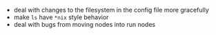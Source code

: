 * deal with changes to the filesystem in the config file more gracefully
* make `ls` have `*nix` style behavior
* deal with bugs from moving nodes into run nodes
